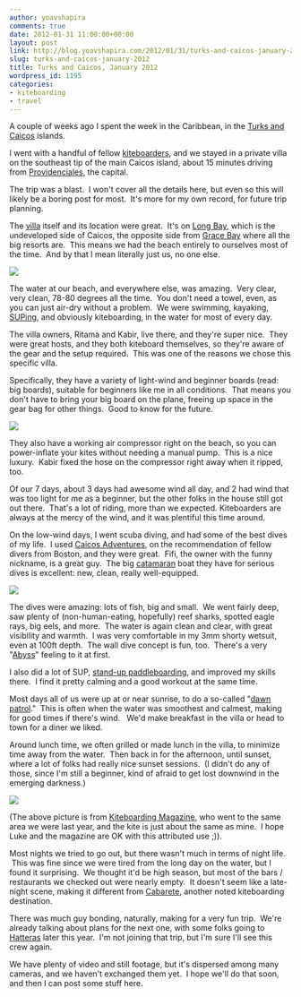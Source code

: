```yaml
---
author: yoavshapira
comments: true
date: 2012-01-31 11:00:00+00:00
layout: post
link: http://blog.yoavshapira.com/2012/01/31/turks-and-caicos-january-2012/
slug: turks-and-caicos-january-2012
title: Turks and Caicos, January 2012
wordpress_id: 1195
categories:
- kiteboarding
- travel
---
```


A couple of weeks ago I spent the week in the Caribbean, in the [Turks and Caicos](http://en.wikipedia.org/wiki/Turks_and_Caicos_Islands) islands.  
  
I went with a handful of fellow [kiteboarders](http://en.wikipedia.org/wiki/Kitesurfing), and we stayed in a private villa on the southeast tip of the main Caicos island, about 15 minutes driving from [Providenciales](http://en.wikipedia.org/wiki/Providenciales), the capital.  
  
The trip was a blast.  I won't cover all the details here, but even so this will likely be a boring post for most.  It's more for my own record, for future trip planning.  
  
The [villa](http://esenciavillas.com/) itself and its location were great.  It's on [Long Bay](http://turksandcaicos-guide.info/attractions/beaches/long.bay.beach/), which is the undeveloped side of Caicos, the opposite side from [Grace Bay](http://www.gracebay.com/) where all the big resorts are.  This means we had the beach entirely to ourselves most of the time.  And by that I mean literally just us, no one else.  
  


[![](http://farm8.staticflickr.com/7147/6777199451_6ea607d296.jpg)](http://farm8.staticflickr.com/7147/6777199451_6ea607d296.jpg)

  
  
The water at our beach, and everywhere else, was amazing.  Very clear, very clean, 78-80 degrees all the time.  You don't need a towel, even, as you can just air-dry without a problem.  We were swimming, kayaking, [SUPing](http://en.wikipedia.org/wiki/Stand_up_paddle_surfing), and obviously kiteboarding, in the water for most of every day.  
  
The villa owners, Ritama and Kabir, live there, and they're super nice.  They were great hosts, and they both kiteboard themselves, so they're aware of the gear and the setup required.  This was one of the reasons we chose this specific villa.  
  
Specifically, they have a variety of light-wind and beginner boards (read: big boards), suitable for beginners like me in all conditions.  That means you don't have to bring your big board on the plane, freeing up space in the gear bag for other things.  Good to know for the future.  
  


[![](http://farm8.staticflickr.com/7144/6772918141_609f71dbff.jpg)](http://farm8.staticflickr.com/7144/6772918141_609f71dbff.jpg)

  


  
They also have a working air compressor right on the beach, so you can power-inflate your kites without needing a manual pump.  This is a nice luxury.  Kabir fixed the hose on the compressor right away when it ripped, too.  
  
Of our 7 days, about 3 days had awesome wind all day, and 2 had wind that was too light for me as a beginner, but the other folks in the house still got out there.  That's a lot of riding, more than we expected. Kiteboarders are always at the mercy of the wind, and it was plentiful this time around.  
  
On the low-wind days, I went scuba diving, and had some of the best dives of my life.  I used [Caicos Adventures](http://www.caicosadventures.com/), on the recommendation of fellow divers from Boston, and they were great.  Fifi, the owner with the funny nickname, is a great guy.  The big [catamaran](http://en.wikipedia.org/wiki/Catamaran) boat they have for serious dives is excellent: new, clean, really well-equipped.  
  


[![](http://farm8.staticflickr.com/7173/6777199819_ec3365ed22.jpg)](http://farm8.staticflickr.com/7173/6777199819_ec3365ed22.jpg)

  


  
The dives were amazing: lots of fish, big and small.  We went fairly deep, saw plenty of (non-human-eating, hopefully) reef sharks, spotted eagle rays, big eels, and more.  The water is again clean and clear, with great visibility and warmth.  I was very comfortable in my 3mm shorty wetsuit, even at 100ft depth.  The wall dive concept is fun, too.  There's a very "[Abyss](http://www.imdb.com/title/tt0096754/)" feeling to it at first.  
  
I also did a lot of SUP, [stand-up paddleboarding](http://en.wikipedia.org/wiki/Stand_up_paddle_surfing), and improved my skills there.  I find it pretty calming and a good workout at the same time.  
  
Most days all of us were up at or near sunrise, to do a so-called "[dawn patrol](http://surfing.about.com/od/surfingfaq/a/062906dawn.htm)."  This is often when the water was smoothest and calmest, making for good times if there's wind.   We'd make breakfast in the villa or head to town for a diner we liked.  
  
Around lunch time, we often grilled or made lunch in the villa, to minimize time away from the water.  Then back in for the afternoon, until sunset, where a lot of folks had really nice sunset sessions.  (I didn't do any of those, since I'm still a beginner, kind of afraid to get lost downwind in the emerging darkness.)  
  


[![](https://yoavshapira.files.wordpress.com/2012/01/0c3de-_dos7745.jpg?w=300)](https://yoavshapira.files.wordpress.com/2012/01/0c3de-_dos7745.jpg)

  
(The above picture is from [Kiteboarding Magazine](http://kiteboardingmag.com/photo/2010/02/02/photo-gallery-kiting-turks-and-caicos-part-2/), who went to the same area we were last year, and the kite is just about the same as mine.  I hope Luke and the magazine are OK with this attributed use ;)).  
  
Most nights we tried to go out, but there wasn't much in terms of night life.  This was fine since we were tired from the long day on the water, but I found it surprising.  We thought it'd be high season, but most of the bars / restaurants we checked out were nearly empty.  It doesn't seem like a late-night scene, making it different from [Cabarete](http://yoavs.blogspot.com/2011/02/week-in-dominican-republic-learning.html), another noted kiteboarding destination.  
  
There was much guy bonding, naturally, making for a very fun trip.  We're already talking about plans for the next one, with some folks going to [Hatteras](http://en.wikipedia.org/wiki/Cape_Hatteras) later this year.  I'm not joining that trip, but I'm sure I'll see this crew again.  
  
We have plenty of video and still footage, but it's dispersed among many cameras, and we haven't exchanged them yet.  I hope we'll do that soon, and then I can post some stuff here.  
  

